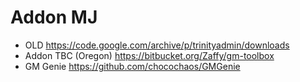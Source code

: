 # Addon MJ
- OLD https://code.google.com/archive/p/trinityadmin/downloads
- Addon TBC (Oregon) https://bitbucket.org/Zaffy/gm-toolbox
- GM Genie https://github.com/chocochaos/GMGenie
